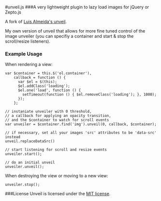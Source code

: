 #unveil.js
###A very lightweight plugin to lazy load images for jQuery or Zepto.js

A fork of [Luis Almeida's unveil](http://luis-almeida.github.com/unveil/).


My own version of unveil that allows for more fine tuned control of the image unveiler (you can specifiy a container and start & stop the scroll/resize listeners).

### Example Usage

When rendering a view:


```
var $container = this.$('ol.container'),
    callback = function () {
      var $el = $(this);
      $el.addClass('loading');
      $el.one('load', function () {
        setTimeout(function () { $el.removeClass('loading'); }, 1000);
      });
    };

// instaniate unveiler with 0 threshold,
// a callback for applying an opacity transition,
// and the $container to watch for scroll events
var unveiler = $container.find('img').unveil(0, callback, $container);

// if necessary, set all your images 'src' attributes to be 'data-src' instead
unveil.replaceDataSrc()

// start listening for scroll and resize events
unveiler.start();

// do an initial unveil
unveiler.unveil();
```

When destroying the view or moving to a new view:

```
unveiler.stop();
```

###License
Unveil is licensed under the [MIT license](http://opensource.org/licenses/MIT).
